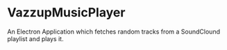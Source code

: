 # VazzupMusicPlayer
An Electron Application which fetches random tracks from a SoundClound playlist and plays it.
